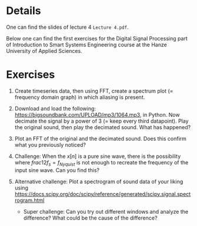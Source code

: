 # Details
One can find the slides of lecture 4 `Lecture 4.pdf`.
 
Below one can find the first exercises for the Digital Signal Processing part of Introduction to Smart Systems Engineering course at the Hanze University of Applied Sciences.


# Exercises

1. Create timeseries data, then using FFT, create a spectrum plot (= frequency domain graph) in which aliasing is present.

1. Download and load the following:  https://bigsoundbank.com/UPLOAD/mp3/1064.mp3, in Python. Now decimate the signal by a power of 3 (= keep every third datapoint). Play the original sound, then play the decimated sound. What has happened?

1. Plot an FFT of the original and the decimated sound. Does this confirm what you previously noticed?

1. Challenge: When the $x[n]$ is a pure sine wave, there is the possibility where $frac{1}{2} f_s = f_{Nyquist}$ is not enough to recreate the frequency of the input sine wave. Can you find this?

1. Alternative challenge: Plot a spectrogram of sound data of your liking using https://docs.scipy.org/doc/scipy/reference/generated/scipy.signal.spectrogram.html
    - Super challenge: Can you try out different windows and analyze the difference? What could be the cause of the difference?

